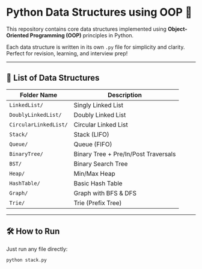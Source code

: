 # Python Data Structures using OOP 🐍

This repository contains core data structures implemented using **Object-Oriented Programming (OOP)** principles in Python.

Each data structure is written in its own `.py` file for simplicity and clarity. Perfect for revision, learning, and interview prep!

---

## 📘 List of Data Structures

| Folder Name         | Description                              |
|---------------------|------------------------------------------|
| `LinkedList/`        | Singly Linked List                       |
| `DoublyLinkedList/`  | Doubly Linked List                       |
| `CircularLinkedList/`| Circular Linked List                     |
| `Stack/`             | Stack (LIFO)                             |
| `Queue/`             | Queue (FIFO)                             |
| `BinaryTree/`        | Binary Tree + Pre/In/Post Traversals     |
| `BST/`               | Binary Search Tree                       |
| `Heap/`              | Min/Max Heap                             |
| `HashTable/`         | Basic Hash Table                         |
| `Graph/`             | Graph with BFS & DFS                     |
| `Trie/`              | Trie (Prefix Tree)                       |

---

## 🛠️ How to Run

Just run any file directly:

```bash
python stack.py
